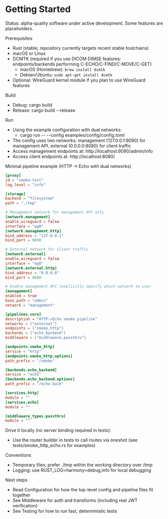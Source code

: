 # Getting Started

Status: alpha-quality software under active development. Some features are placeholders.

Prerequisites
- Rust (stable; repository currently targets recent stable toolchains)
- macOS or Linux
- DCMTK (required if you use DICOM DIMSE features: endpoints/backends performing C-ECHO/C-FIND/C-MOVE/C-GET)
  - macOS (Homebrew): `brew install dcmtk`
  - Debian/Ubuntu: `sudo apt-get install dcmtk`
- Optional: WireGuard kernel module if you plan to use WireGuard features

Build
- Debug: cargo build
- Release: cargo build --release

Run
- Using the example configuration with dual networks:
  - cargo run -- --config examples/config/config.toml
- The config uses two networks: management (127.0.0.1:9090) for management API, external (0.0.0.0:8080) for client traffic
- Access management endpoints at: http://localhost:9090/admin/info
- Access client endpoints at: http://localhost:8080/

Minimal pipeline example (HTTP -> Echo with dual networks)
```toml
[proxy]
id = "smoke-test"
log_level = "info"

[storage]
backend = "filesystem"
path = "./tmp"

# Management network for management API only
[network.management]
enable_wireguard = false
interface = "wg0"
[network.management.http]
bind_address = "127.0.0.1"
bind_port = 9090

# External network for client traffic
[network.external]
enable_wireguard = false
interface = "wg0"
[network.external.http]
bind_address = "0.0.0.0"
bind_port = 8080

# Enable management API (explicitly specify which network to use)
[management]
enabled = true
base_path = "admin"
network = "management"

[pipelines.core]
description = "HTTP->Echo smoke pipeline"
networks = ["external"]
endpoints = ["smoke_http"]
backends = ["echo_backend"]
middleware = ["middleware.passthru"]

[endpoints.smoke_http]
service = "http"
[endpoints.smoke_http.options]
path_prefix = "/smoke"

[backends.echo_backend]
service = "echo"
[backends.echo_backend.options]
path_prefix = "/echo-back"

[services.http]
module = ""
[services.echo]
module = ""

[middleware_types.passthru]
module = ""
```

Drive it locally (no server binding required in tests):
- Use the router builder in tests to call routes via oneshot (see tests/smoke_http_echo.rs for examples)

Conventions
- Temporary files: prefer ./tmp within the working directory over /tmp
- Logging: use RUST_LOG=harmony=debug,info for local debugging

Next steps
- Read Configuration for how the top-level config and pipeline files fit together
- See Middleware for auth and transforms (including real JWT verification)
- See Testing for how to run fast, deterministic tests
